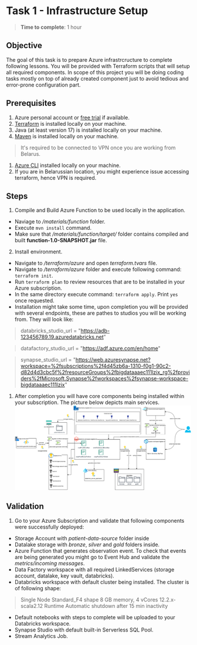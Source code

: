 # Task 1 - Infrastructure Setup
> **Time to complete**: 1 hour
## Objective 
The goal of this task is to prepare Azure infrastrcructure to complete following lessons. You will be provided with Terraform scripts that will setup all required components. In scope of this project you will be doing coding tasks mostly on top of already created component just to avoid tedious and error-prone configuration part.
## Prerequisites
 1. Azure personal account or [free trial](https://azure.microsoft.com/en-us/free) if available.
 2. [Terraform](https://www.terraform.io/) is installed locally on your machine.
 3. Java (at least version 17) is installed locally on your machine.
 4. [Maven](https://maven.apache.org/download.cgi) is installed locally on your machine.
> It's required to be connected to VPN once you are working from Belarus.
 1. [Azure CLI](https://learn.microsoft.com/en-us/cli/azure/install-azure-cli) installed locally on your machine.
 2. If you are in Belarussian location, you might experience issue accessing terraform, hence VPN is required. 
## Steps
 1. Compile and Build Azure Function to be used locally in the application.
   - Naviage to */materials/function* folder.
   - Execute `mvn install` command.
   - Make sure that */materials/function/target/* folder contains compiled and built **function-1.0-SNAPSHOT.jar** file.
 2. Install environment.
  - Navigate to */terraform/azure* and open *terraform.tvars* file.
  - Navigate to */terraform/azure* folder and execute following command: `terraform init`. 
  - Run `terraform plan` to review resources that are to be installed in your Azure subscription.
  - In the same directory execute command: `terraform apply`. Print `yes` once requested.
  - Installation might take some time, upon completion you will be provided with several endpoints, these are pathes to studios you will be working from. They will look like:
> databricks_studio_url = "https://adb-123456789.19.azuredatabricks.net"

> datafactory_studio_url = "https://adf.azure.com/en/home"
 
> synapse_studio_url = "https://web.azuresynapse.net?workspace=%2fsubscriptions%2f4d45zb6a-1310-f0g1-90c2-d82d4d3cbc5f%2fresourceGroups%2fbigdataaaec111lzix_rg%2fproviders%2fMicrosoft.Synapse%2fworkspaces%2fsynapse-workspace-bigdataaaec111lzix"

 1. After completion you will have core components being installed within your subscription. The picture below depicts main services. 
![enter image description here](../../materials/images/initial-infra-v1.png)
## Validation
 1. Go to your Azure Subscription and validate that following components were successfully deployed:
- Storage Account with *patient-data-source* folder inside
- Datalake storage with *bronze*, *silver* and *gold* folders inside.
- Azure Function that generates observation event. To check that events are being generated you might go to Event Hub and validate the *metrics/incoming messages*.
- Data Factory workspace with all required LinkedServices (storage account, datalake, key vault, databricks).
- Databricks workspace with default cluster being installed.  The cluster is of following shape:
> Single Node
> Standard_F4 shape
> 8 GB memory, 4 vCores
> 12.2.x-scala2.12 Runtime
> Automatic shutdown after 15 min inactivity
- Default notebooks with steps to complete will be uploaded to your Databricks workspace.
- Synapse Studio with default built-in Serverless SQL Pool.
- Stream Analytics Job.
